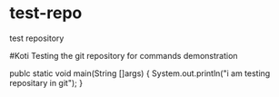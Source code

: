 # test-repo
test repository

#Koti
Testing the git repository for commands demonstration

publc static void main(String []args)
{
  System.out.println("i am testing repositary in git");
}

